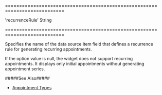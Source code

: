 <!--**
/*-------------------------------------------
    Auto-generated file. Do not modify.
-------------------------------------------

**-->
===========================================================================
<!--default-->'recurrenceRule'<!--/default-->
<!--type-->String<!--/type-->
===========================================================================

<!--shortDescription-->
Specifies the name of the data source item field that defines a recurrence rule for generating recurring appointments.
<!--/shortDescription-->

<!--fullDescription-->
If the option value is null, the widget does not support recurring appointments. It displays only initial appointments without generating appointment series.

#####See Also#####
- [Appointment Types](/Documentation/Guide/Widgets/Scheduler/Appointments/Appointment_Types/#Recurring_Appointments)
<!--/fullDescription-->